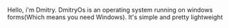 Hello, i'm Dmitry.
DmitryOs is an operating system running on windows forms(Which means you need Windows).
It's simple and pretty lightweight
